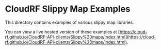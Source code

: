 # CloudRF Slippy Map Examples

This directory contains examples of various slippy map libraries.

You can view a live hosted version of these examples at [https://cloud-rf.github.io/CloudRF-API-clients/Slippy%20maps/index.html](https://cloud-rf.github.io/CloudRF-API-clients/Slippy%20maps/index.html).
